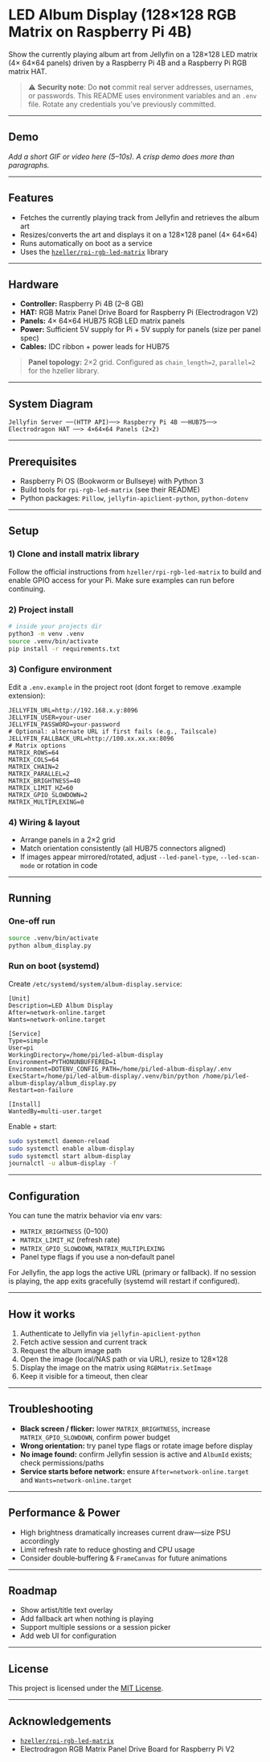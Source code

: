# LED Album Display (128×128 RGB Matrix on Raspberry Pi 4B)

Show the currently playing album art from Jellyfin on a 128×128 LED matrix (4× 64×64 panels) driven by a Raspberry Pi 4B and a Raspberry Pi RGB matrix HAT.

> ⚠️ **Security note**: Do **not** commit real server addresses, usernames, or passwords. This README uses environment variables and an `.env` file. Rotate any credentials you’ve previously committed.

---

## Demo

*Add a short GIF or video here (5–10s). A crisp demo does more than paragraphs.*

---

## Features

* Fetches the currently playing track from Jellyfin and retrieves the album art
* Resizes/converts the art and displays it on a 128×128 panel (4× 64×64)
* Runs automatically on boot as a service
* Uses the [`hzeller/rpi-rgb-led-matrix`](https://github.com/hzeller/rpi-rgb-led-matrix) library

---

## Hardware

* **Controller:** Raspberry Pi 4B (2–8 GB)
* **HAT:** RGB Matrix Panel Drive Board for Raspberry Pi (Electrodragon V2)
* **Panels:** 4× 64×64 HUB75 RGB LED matrix panels
* **Power:** Sufficient 5V supply for Pi + 5V supply for panels (size per panel spec)
* **Cables:** IDC ribbon + power leads for HUB75

> **Panel topology:** 2×2 grid. Configured as `chain_length=2`, `parallel=2` for the hzeller library.

---

## System Diagram

```
Jellyfin Server ──(HTTP API)──> Raspberry Pi 4B ──HUB75──> Electrodragon HAT ──> 4×64×64 Panels (2×2)
```

---

## Prerequisites

* Raspberry Pi OS (Bookworm or Bullseye) with Python 3
* Build tools for `rpi-rgb-led-matrix` (see their README)
* Python packages: `Pillow`, `jellyfin-apiclient-python`, `python-dotenv`

---

## Setup

### 1) Clone and install matrix library

Follow the official instructions from `hzeller/rpi-rgb-led-matrix` to build and enable GPIO access for your Pi. Make sure examples can run before continuing.

### 2) Project install

```bash
# inside your projects dir
python3 -m venv .venv
source .venv/bin/activate
pip install -r requirements.txt
```

### 3) Configure environment

Edit a `.env.example` in the project root (dont forget to remove .example extension):

```
JELLYFIN_URL=http://192.168.x.y:8096
JELLYFIN_USER=your-user
JELLYFIN_PASSWORD=your-password
# Optional: alternate URL if first fails (e.g., Tailscale)
JELLYFIN_FALLBACK_URL=http://100.xx.xx.xx:8096
# Matrix options
MATRIX_ROWS=64
MATRIX_COLS=64
MATRIX_CHAIN=2
MATRIX_PARALLEL=2
MATRIX_BRIGHTNESS=40
MATRIX_LIMIT_HZ=60
MATRIX_GPIO_SLOWDOWN=2
MATRIX_MULTIPLEXING=0
```

### 4) Wiring & layout

* Arrange panels in a 2×2 grid
* Match orientation consistently (all HUB75 connectors aligned)
* If images appear mirrored/rotated, adjust `--led-panel-type`, `--led-scan-mode` or rotation in code

---

## Running

### One‑off run

```bash
source .venv/bin/activate
python album_display.py
```

### Run on boot (systemd)

Create `/etc/systemd/system/album-display.service`:

```
[Unit]
Description=LED Album Display
After=network-online.target
Wants=network-online.target

[Service]
Type=simple
User=pi
WorkingDirectory=/home/pi/led-album-display
Environment=PYTHONUNBUFFERED=1
Environment=DOTENV_CONFIG_PATH=/home/pi/led-album-display/.env
ExecStart=/home/pi/led-album-display/.venv/bin/python /home/pi/led-album-display/album_display.py
Restart=on-failure

[Install]
WantedBy=multi-user.target
```

Enable + start:

```bash
sudo systemctl daemon-reload
sudo systemctl enable album-display
sudo systemctl start album-display
journalctl -u album-display -f
```

---

## Configuration

You can tune the matrix behavior via env vars:

* `MATRIX_BRIGHTNESS` (0–100)
* `MATRIX_LIMIT_HZ` (refresh rate)
* `MATRIX_GPIO_SLOWDOWN`, `MATRIX_MULTIPLEXING`
* Panel type flags if you use a non‑default panel

For Jellyfin, the app logs the active URL (primary or fallback). If no session is playing, the app exits gracefully (systemd will restart if configured).

---

## How it works

1. Authenticate to Jellyfin via `jellyfin-apiclient-python`
2. Fetch active session and current track
3. Request the album image path
4. Open the image (local/NAS path or via URL), resize to 128×128
5. Display the image on the matrix using `RGBMatrix.SetImage`
6. Keep it visible for a timeout, then clear

---

## Troubleshooting

* **Black screen / flicker:** lower `MATRIX_BRIGHTNESS`, increase `MATRIX_GPIO_SLOWDOWN`, confirm power budget
* **Wrong orientation:** try panel type flags or rotate image before display
* **No image found:** confirm Jellyfin session is active and `AlbumId` exists; check permissions/paths
* **Service starts before network:** ensure `After=network-online.target` and `Wants=network-online.target`

---

## Performance & Power

* High brightness dramatically increases current draw—size PSU accordingly
* Limit refresh rate to reduce ghosting and CPU usage
* Consider double‑buffering & `FrameCanvas` for future animations

---

## Roadmap

* Show artist/title text overlay
* Add fallback art when nothing is playing
* Support multiple sessions or a session picker
* Add web UI for configuration

---

## License
This project is licensed under the [MIT License](./LICENSE).

---

## Acknowledgements

* [`hzeller/rpi-rgb-led-matrix`](https://github.com/hzeller/rpi-rgb-led-matrix)
* Electrodragon RGB Matrix Panel Drive Board for Raspberry Pi V2
